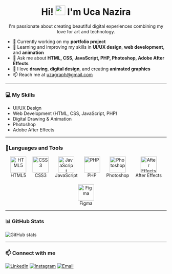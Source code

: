<h1 align="center">
  Hi! <img src="https://emojis.slackmojis.com/emojis/images/1588177020/8809/wave_hello.gif" width="30"/> I'm Uca Nazira
</h1>

<p align="center">
  I'm passionate about creating beautiful digital experiences combining my love for art and technology.
</p>

- 🔭 Currently working on my **portfolio project**
- 🌱 Learning and improving my skills in **UI/UX design**, **web development**, and **animation**
- 💬 Ask me about **HTML, CSS, JavaScript, PHP, Photoshop, Adobe After Effects**
- 🎨 I love **drawing**, **digital design**, and creating **animated graphics**
- 📫 Reach me at [uzagraph@gmail.com](mailto:uzagraph@gmail.com)

---

### 💻 My Skills

- UI/UX Design  
- Web Development (HTML, CSS, JavaScript, PHP)  
- Digital Drawing & Animation  
- Photoshop  
- Adobe After Effects  

---
### 🚀Languages and Tools
<div align="center" style="display: flex; flex-wrap: wrap; justify-content: center; gap: 20px;">

  <div style="text-align: center;">
    <img src="https://cdn.jsdelivr.net/gh/devicons/devicon/icons/html5/html5-original.svg" width="50" height="50" alt="HTML5"/>
    <div>HTML5</div>
  </div>

  <div style="text-align: center;">
    <img src="https://cdn.jsdelivr.net/gh/devicons/devicon/icons/css3/css3-original.svg" width="50" height="50" alt="CSS3"/>
    <div>CSS3</div>
  </div>

  <div style="text-align: center;">
    <img src="https://cdn.jsdelivr.net/gh/devicons/devicon/icons/javascript/javascript-original.svg" width="50" height="50" alt="JavaScript"/>
    <div>JavaScript</div>
  </div>

  <div style="text-align: center;">
    <img src="https://cdn.jsdelivr.net/gh/devicons/devicon/icons/php/php-original.svg" width="50" height="50" alt="PHP"/>
    <div>PHP</div>
  </div>

  <div style="text-align: center;">
    <img src="https://cdn.jsdelivr.net/gh/devicons/devicon/icons/photoshop/photoshop-plain.svg" width="50" height="50" alt="Photoshop"/>
    <div>Photoshop</div>
  </div>

  <div style="text-align: center;">
    <img src="https://cdn.jsdelivr.net/gh/devicons/devicon/icons/aftereffects/aftereffects-original.svg" width="50" height="50" alt="After Effects"/>
    <div>After Effects</div>
  </div>

  <div style="text-align: center;">
    <img src="https://cdn.jsdelivr.net/gh/devicons/devicon/icons/figma/figma-original.svg" width="50" height="50" alt="Figma"/>
    <div>Figma</div>
  </div>

</div>



---
### 📊 GitHub Stats

![GitHub stats](https://github-readme-stats.vercel.app/api?username=ucanazira&show_icons=true&theme=radical)

---

### 📫 Connect with me

[![LinkedIn](https://img.shields.io/badge/LinkedIn-0A66C2?style=for-the-badge&logo=linkedin&logoColor=white)](https://www.linkedin.com/in/uca-nazira-3409652ab/)
[![Instagram](https://img.shields.io/badge/Instagram-000000?style=for-the-badge&logo=instagram&logoColor=white)](https://www.instagram.com/ucanazira/)
[![Email](https://img.shields.io/badge/Email-D14836?style=for-the-badge&logo=gmail&logoColor=white)](mailto:uzagraph@gmail.com)

